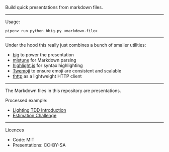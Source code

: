 Build quick presentations from markdown files.

---

Usage:

```
pipenv run python bbig.py <markdown-file>
```

---

Under the hood this really just combines a bunch of smaller utilities:

- [big](https://github.com/tmcw/big/) to power the presentation
- [mistune](https://mistune.lepture.com/en/latest/) for Markdown parsing
- [highlight.js](https://highlightjs.org/) for syntax highlighting
- [Twemoji](https://twemoji.twitter.com/) to ensure emoji are consistent and scalable
- [thttp](https://github.com/sesh/thttp) as a lightweight HTTP client

---

The Markdown files in this repository are presentations.

Processed example:

- [Lighting TDD Introduction](https://sesh.github.com/quick-presentations/tdd-general.html)
- [Estimation Challenge](https://sesh.github.com/quick-presentations/pragprog-challenges.html)

---

Licences

- Code: MIT
- Presentations: CC-BY-SA
